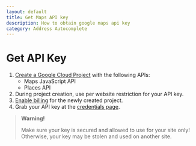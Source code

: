 ```yaml
---
layout: default
title: Get Maps API key
description: How to obtain google maps api key
category: Address Autocomplete
---
```


# Get API Key

 1. [Create a Google Cloud Project](https://console.developers.google.com/flows/enableapi?keyType=CLIENT_SIDE&reusekey=true&apiid=places_backend,maps_backend)
    with the following APIs:
    - Maps JavaScript API
    - Places API
 2. During project creation, use per website restriction for your API key.
 2. [Enable billing](https://console.cloud.google.com/project/_/billing/enable) for the newly created project.
 3. Grab your API key at the [credentials page](https://console.cloud.google.com/apis/credentials).

> **Warning!**
>
> Make sure your key is secured and allowed to use for your site only!
> Otherwise, your key may be stolen and used on another site.
